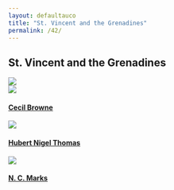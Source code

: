 ```yaml
---
layout: defaultauco
title: "St. Vincent and the Grenadines"
permalink: /42/
---
```

<div class="container-0">
    <div class="container-title">
        <span class="country"><h2>St. Vincent and the Grenadines</h2></span>
        <div class="photo-co">
          <img src="https://www.worldatlas.com/r/w960-q80/upload/36/a1/59/vc-01.png" >
    </div>
</div>
<!-- partial:index.partial.html -->
<div class="container">
  <div class="timeline clearfix">
  <div class="vertical-line">
 <div id="post-1" class="vesti-col timeline-post">
      <div class="vesti-content-wrapper">
        <div class="photo">
          <img src="https://pbs.twimg.com/profile_images/1518234079723986945/t5vDjN66_400x400.jpg">
          <div class="vesti-date-wrapper">
            <div class="vesti-date">
            </div>
          </div>
        </div>
        <div class="vesti-desc">
          <a class="desc-a" href="#">
            <h4><a href="{{ site.baseurl }}/cbrowne/">Cecil Browne</a></h4>
          </a>
        </div>
      </div>
    </div>
    <div id="post-2" class="vesti-col timeline-post">
   <div class="vesti-content-wrapper">
     <div class="photo">
       <img src="https://hnigelthomas.files.wordpress.com/2012/01/h-nigel-thomas.jpg">
       <div class="vesti-date-wrapper">
         <div class="vesti-date">
         </div>
       </div>
     </div>
     <div class="vesti-desc">
       <a class="desc-a" href="#">
         <h4><a href="{{ site.baseurl }}/hnthomas/">Hubert Nigel Thomas</a></h4>
       </a>
     </div>
   </div>
 </div>
  <div id="post-3" class="vesti-col timeline-post">
   <div class="vesti-content-wrapper">
     <div class="photo">
       <img src="https://www.mnialive.com/media/2fihtsjh/nc-marks-copyright2018.jpg">
       <div class="vesti-date-wrapper">
         <div class="vesti-date">
         </div>
       </div>
     </div>
     <div class="vesti-desc">
       <a class="desc-a" href="#">
         <h4><a href="{{ site.baseurl }}/ncmarks/">N. C. Marks</a></h4>
       </a>
     </div>
   </div>
 </div>


<!-- partial -->
